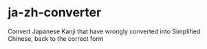 # ja-zh-converter
Convert Japanese Kanji that have wrongly converted into Simplified Chinese, back to the correct form
